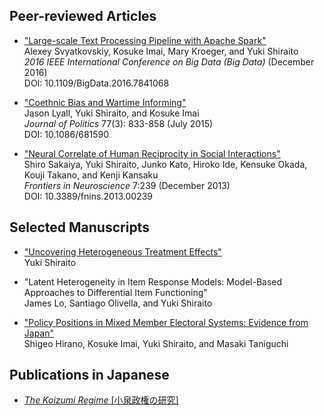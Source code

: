 ## Peer-reviewed Articles

- ["Large-scale Text Processing Pipeline with Apache Spark"](https://doi.org/10.1109/BigData.2016.7841068)  
  Alexey Svyatkovskiy, Kosuke Imai, Mary Kroeger, and Yuki Shiraito  
  _2016 IEEE International Conference on Big Data (Big Data)_ (December 2016)  
  DOI: 10.1109/BigData.2016.7841068

- ["Coethnic Bias and Wartime Informing"](https://doi.org/10.1086/681590)  
  Jason Lyall, Yuki Shiraito, and Kosuke Imai  
  _Journal of Politics_ 77(3): 833-858 (July 2015)  
  DOI: 10.1086/681590
  
- ["Neural Correlate of Human Reciprocity in Social Interactions"](https://doi.org/10.3389/fnins.2013.00239)  
  Shiro Sakaiya, Yuki Shiraito, Junko Kato, Hiroko Ide, Kensuke Okada, Kouji Takano, and Kenji Kansaku  
  _Frontiers in Neuroscience_ 7:239 (December 2013)  
  DOI: 10.3389/fnins.2013.00239  

## Selected Manuscripts

- ["Uncovering Heterogeneous Treatment Effects"]("./files/jmp.pdf")  
  Yuki Shiraito
  
- "Latent Heterogeneity in Item Response Models: Model-Based Approaches to Differential Item Functioning"  
  James Lo, Santiago Olivella, and Yuki Shiraito

- ["Policy Positions in Mixed Member Electoral Systems: Evidence from Japan"](https://imai.fas.harvard.edu/research/japan.html)  
  Shigeo Hirano, Kosuke Imai, Yuki Shiraito, and Masaki Taniguchi

## Publications in Japanese

- [_The Koizumi Regime_ \[小泉政権の研究\]](http://www.bokutakusha.com/books/2008/7.html)  


<!--
You can use the [editor on GitHub](https://github.com/shiraito/shiraito.github.io/edit/master/index.md) to maintain and preview the content for your website in Markdown files.

Whenever you commit to this repository, GitHub Pages will run [Jekyll](https://jekyllrb.com/) to rebuild the pages in your site, from the content in your Markdown files.

### Markdown

Markdown is a lightweight and easy-to-use syntax for styling your writing. It includes conventions for

```markdown
Syntax highlighted code block

# Header 1
## Header 2
### Header 3

- Bulleted
- List

1. Numbered
2. List

**Bold** and _Italic_ and `Code` text

[Link](url) and ![Image](src)
```

For more details see [GitHub Flavored Markdown](https://guides.github.com/features/mastering-markdown/).

### Jekyll Themes

Your Pages site will use the layout and styles from the Jekyll theme you have selected in your [repository settings](https://github.com/shiraito/shiraito.github.io/settings). The name of this theme is saved in the Jekyll `_config.yml` configuration file.

### Support or Contact

Having trouble with Pages? Check out our [documentation](https://help.github.com/categories/github-pages-basics/) or [contact support](https://github.com/contact) and we’ll help you sort it out.
-->
